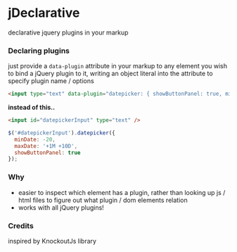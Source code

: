 jDeclarative
============

declarative jquery plugins in your markup

### Declaring plugins

just provide a `data-plugin` attribute in your markup to any element you wish to bind a jQuery plugin to it, writing an object literal into the attribute to specify plugin name / options

```html
<input type="text" data-plugin="datepicker: { showButtonPanel: true, minDate: -20, maxDate: '+1M +10D' }" />
```

**instead of this..**
```html
<input id="datepickerInput" type="text" />
```

```js
$('#datepickerInput').datepicker({
  minDate: -20, 
  maxDate: '+1M +10D',
  showButtonPanel: true
});
```

### Why 

- easier to inspect which element has a plugin, rather than looking up js / html files to figure out what plugin / dom elements relation
- works with all jQuery plugins!


### Credits

inspired by KnockoutJs library
